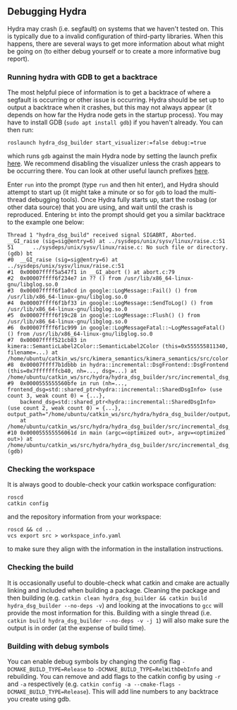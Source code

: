 ## Debugging Hydra

Hydra may crash (i.e. segfault) on systems that we haven't tested on. This is typically due to a invalid configuration of third-party libraries. When this happens, there are several ways to get more information about what might be going on (to either debug yourself or to create a more informative bug report).

### Running hydra with GDB to get a backtrace

The most helpful piece of information is to get a backtrace of where a segfault is occurring or other issue is occurring.
Hydra should be set up to output a backtrace when it crashes, but this may not always appear (it depends on how far the Hydra node gets in the startup process).
You may have to install GDB (`sudo apt install gdb`) if you haven't already. You can then run:

```
roslaunch hydra_dsg_builder start_visualizer:=false debug:=true
```

which runs `gdb` against the main Hydra node by setting the launch prefix [here](https://github.com/MIT-SPARK/Hydra/blob/29a4a8ed2adaa27a2bb56c44c05165027aee97c9/hydra_dsg_builder/launch/dsg_builder.launch#L27). We recommend disabling the visualizer unless the crash appears to be occurring there. You can look at other useful launch prefixes [here](http://wiki.ros.org/roslaunch/Tutorials/Roslaunch%20Nodes%20in%20Valgrind%20or%20GDB).

Enter `run` into the prompt (type `run` and then hit enter), and Hydra should attempt to start up (it might take a minute or so for `gdb` to load the multi-thread debugging tools). Once Hydra fully starts up, start the rosbag (or other data source) that you are using, and wait until the crash is reproduced. Entering `bt` into the prompt should get you a similar backtrace to the example one below:

```
Thread 1 "hydra_dsg_build" received signal SIGABRT, Aborted.
__GI_raise (sig=sig@entry=6) at ../sysdeps/unix/sysv/linux/raise.c:51
51      ../sysdeps/unix/sysv/linux/raise.c: No such file or directory.
(gdb) bt
#0  __GI_raise (sig=sig@entry=6) at ../sysdeps/unix/sysv/linux/raise.c:51
#1  0x00007ffff5a547f1 in __GI_abort () at abort.c:79
#2  0x00007ffff6f234e7 in ?? () from /usr/lib/x86_64-linux-gnu/libglog.so.0
#3  0x00007ffff6f1a0cd in google::LogMessage::Fail() () from /usr/lib/x86_64-linux-gnu/libglog.so.0
#4  0x00007ffff6f1bf33 in google::LogMessage::SendToLog() () from /usr/lib/x86_64-linux-gnu/libglog.so.0
#5  0x00007ffff6f19c28 in google::LogMessage::Flush() () from /usr/lib/x86_64-linux-gnu/libglog.so.0
#6  0x00007ffff6f1c999 in google::LogMessageFatal::~LogMessageFatal() () from /usr/lib/x86_64-linux-gnu/libglog.so.0
#7  0x00007ffff521cb83 in kimera::SemanticLabel2Color::SemanticLabel2Color (this=0x555555811340, filename=...) at /home/ubuntu/catkin_ws/src/kimera_semantics/kimera_semantics/src/color.cpp:51
#8  0x00007ffff7b1dbbb in hydra::incremental::DsgFrontend::DsgFrontend (this=0x7fffffffcb40, nh=..., dsg=...) at /home/ubuntu/catkin_ws/src/hydra/hydra_dsg_builder/src/incremental_dsg_frontend.cpp:58
#9  0x0000555555560bfe in run (nh=..., frontend_dsg=std::shared_ptr<hydra::incremental::SharedDsgInfo> (use count 3, weak count 0) = {...},
    backend_dsg=std::shared_ptr<hydra::incremental::SharedDsgInfo> (use count 2, weak count 0) = {...}, output_path="/home/ubuntu/catkin_ws/src/hydra/hydra_dsg_builder/output/uhumans2/office")
    at /home/ubuntu/catkin_ws/src/hydra/hydra_dsg_builder/src/incremental_dsg_builder_node.cpp:56
#10 0x000055555556061d in main (argc=<optimized out>, argv=<optimized out>) at /home/ubuntu/catkin_ws/src/hydra/hydra_dsg_builder/src/incremental_dsg_builder_node.cpp:123
(gdb)
```

### Checking the workspace

It is always good to double-check your catkin workspace configuration:
```
roscd
catkin config
```
and the repository information from your workspace:
```
roscd && cd ..
vcs export src > workspace_info.yaml
```
to make sure they align with the information in the installation instructions.

### Checking the build

It is occasionally useful to double-check what catkin and cmake are actually linking and included when building a package.
Cleaning the package and then building (e.g. `catkin clean hydra_dsg_builder && catkin build hydra_dsg_builder --no-deps -v`) and looking at the invocations to `gcc` will provide the most information for this.
Building with a single thread (i.e. `catkin build hydra_dsg_builder --no-deps -v -j 1`) will also make sure the output is in order (at the expense of build time).

### Building with debug symbols

You can enable debug symbols by changing the config flag `-DCMAKE_BUILD_TYPE=Release` to `-DCMAKE_BUILD_TYPE=RelWithDebInfo` and rebuilding.
You can remove and add flags to the catkin config by using `-r` and `-a` respectively (e.g. `catkin config -a --cmake-flags -DCMAKE_BUILD_TYPE=Release`). This will add line numbers to any backtrace you create using gdb.
